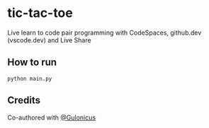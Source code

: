 # tic-tac-toe

Live learn to code pair programming with CodeSpaces, github.dev (vscode.dev) and Live Share

## How to run

`python main.py`

## Credits

Co-authored with [@Gulonicus](https://github.com/gulonicus)